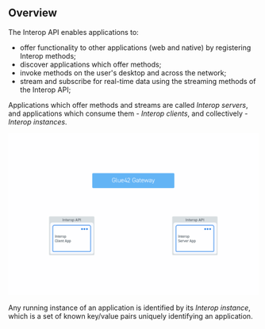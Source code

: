 ## Overview

The Interop API enables applications to:

- offer functionality to other applications (web and native) by registering Interop methods;
- discover applications which offer methods;
- invoke methods on the user's desktop and across the network;
- stream and subscribe for real-time data using the streaming methods of the Interop API;

Applications which offer methods and streams are called *Interop servers*, and applications which consume them - *Interop clients*, and collectively - *Interop instances*.

![Interop instances](../../../../images/interop/interop.gif)

Any running instance of an application is identified by its *Interop instance*, which is a set of known key/value pairs uniquely identifying an application.